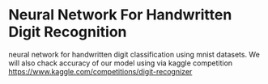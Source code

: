 # Neural Network For Handwritten Digit Recognition
neural network for handwritten digit classification using mnist datasets.
We will also chack accuracy of our model using via kaggle competition https://www.kaggle.com/competitions/digit-recognizer
